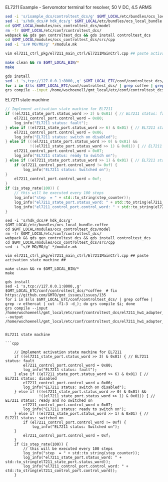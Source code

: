    
EL7211 Example - Servomotor terminal for resolver, 50 V DC, 4.5 ARMS

```bash
sed -i 's/isample_dcs/controltest_dcs/g' $GMT_LOCAL/etc/bundles/ocs_local_bundle.coffee
sed -i 's/hdk_dcs/# hdk_dcs/g' $GMT_LOCAL/etc/bundles/ocs_local_bundle.coffee
cd $GMT_LOCAL/modules/ocs_controltest_dcs/model
rm -fr $GMT_LOCAL/etc/conf/controltest_dcs/
webpack && gds gen controltest_dcs && gds install controltest_dcs
cd $GMT_LOCAL/modules/ocs_controltest_dcs/src/cpp
sed -i 's/# MO/MO/g' */module.mk

vim el7211_ctrl_pkg/el7211_main_ctrl/El7211MainCtrl.cpp ## paste activation state machine ##

make clean && rm $GMT_LOCAL_BIN/*
make

gds install
sed -i 's,tcp://127.0.0.1:8000,,g' $GMT_LOCAL_ETC/conf/controltest_dcs/*coffee  # fix https://github.com/GMTO/gmt_issues/issues/135
for i in $(ls $GMT_LOCAL_ETC/conf/controltest_dcs/ | grep coffee | grep -v ethercat | cut -f1-3 -d_); do grs compile $i; done
grs compile --input /home/wschoenell/gmt_local/etc/conf/controltest_dcs/el7211_hw1_adapter_ethercat_default_conf.coffee --output /home/wschoenell/gmt_local/etc/conf/controltest_dcs/el7211_hw1_adapter_ethercat_default_conf.cfg
```

EL7211 state machine

```cpp
// Implement activation state machine for EL7211
if ((el7211_state_port.status_word >> 3) & 0x01) { // EL7211 status: fault
    el7211_control_port.control_word = 0x80;
    log_info("EL7211 status: fault");
} else if ((el7211_state_port.status_word >> 6) & 0x01) { // EL7211 status: disabled
    el7211_control_port.control_word = 0x06;
    log_info("EL7211 status: switch on disabled");
} else if (((el7211_state_port.status_word >> 0) & 0x01) &&
           !((el7211_state_port.status_word >> 1) & 0x01)) { // EL7211 status: ready and no switched on
    el7211_control_port.control_word = 0x07;
    log_info("EL7211 status: ready to switch on");
} else if ((el7211_state_port.status_word >> 1) & 0x01) { // EL7211 status: switched on
    if (el7211_control_port.control_word != 0xf) {
        log_info("EL7211 status: Switched on");
}
    el7211_control_port.control_word = 0xf;
}
if (is_step_rate(100)) {
    // this will be executed every 100 steps
    log_info("step  = " + std::to_string(step_counter));
    log_info("el7211_state_port.status_word: " + std::to_string(el7211_state_port.status_word));
    log_info("el7211_control_port.control_word: " + std::to_string(el7211_control_port.control_word));
} 
```
    sed -i 's/hdk_dcs/# hdk_dcs/g' $GMT_LOCAL/etc/bundles/ocs_local_bundle.coffee
    cd $GMT_LOCAL/modules/ocs_controltest_dcs/model
    rm -fr $GMT_LOCAL/etc/conf/controltest_dcs/
    webpack && gds gen controltest_dcs && gds install controltest_dcs
    cd $GMT_LOCAL/modules/ocs_controltest_dcs/src/cpp
    sed -i 's/# MO/MO/g' */module.mk
    
    vim el7211_ctrl_pkg/el7211_main_ctrl/El7211MainCtrl.cpp ## paste activation state machine ##
    
    make clean && rm $GMT_LOCAL_BIN/*
    make
    
    gds install
    sed -i 's,tcp://127.0.0.1:8000,,g' $GMT_LOCAL_ETC/conf/controltest_dcs/*coffee  # fix https://github.com/GMTO/gmt_issues/issues/135
    for i in $(ls $GMT_LOCAL_ETC/conf/controltest_dcs/ | grep coffee | grep -v ethercat | cut -f1-3 -d_); do grs compile $i; done
    grs compile --input /home/wschoenell/gmt_local/etc/conf/controltest_dcs/el7211_hw1_adapter_ethercat_default_conf.coffee --output /home/wschoenell/gmt_local/etc/conf/controltest_dcs/el7211_hw1_adapter_ethercat_default_conf.cfg
```

EL7211 state machine

```cpp

    // Implement activation state machine for EL7211
    if ((el7211_state_port.status_word >> 3) & 0x01) { // EL7211 status: fault
        el7211_control_port.control_word = 0x80;
        log_info("EL7211 status: fault");
    } else if ((el7211_state_port.status_word >> 6) & 0x01) { // EL7211 status: disabled
        el7211_control_port.control_word = 0x06;
        log_info("EL7211 status: switch on disabled");
    } else if (((el7211_state_port.status_word >> 0) & 0x01) &&
               !((el7211_state_port.status_word >> 1) & 0x01)) { // EL7211 status: ready and no switched on
        el7211_control_port.control_word = 0x07;
        log_info("EL7211 status: ready to switch on");
    } else if ((el7211_state_port.status_word >> 1) & 0x01) { // EL7211 status: switched on
        if (el7211_control_port.control_word != 0xf) {
            log_info("EL7211 status: Switched on");
    }
        el7211_control_port.control_word = 0xf;
    }
    if (is_step_rate(100)) {
        // this will be executed every 100 steps
        log_info("step  = " + std::to_string(step_counter));
        log_info("el7211_state_port.status_word: " + std::to_string(el7211_state_port.status_word));
        log_info("el7211_control_port.control_word: " + std::to_string(el7211_control_port.control_word));
    } 
```
